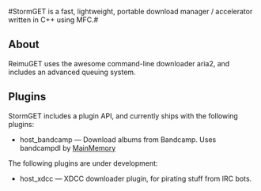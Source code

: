 ﻿#StormGET is a fast, lightweight, portable download manager / accelerator written in C++ using MFC.#

About
------------
ReimuGET uses the awesome command-line downloader aria2, and includes an advanced queuing system.

Plugins
------------
StormGET includes a plugin API, and currently ships with the following plugins:

- host_bandcamp — Download albums from Bandcamp. Uses bandcampdl by [MainMemory](http://mm.reimuhakurei.net/)

The following plugins are under development:

- host_xdcc — XDCC downloader plugin, for pirating stuff from IRC bots.